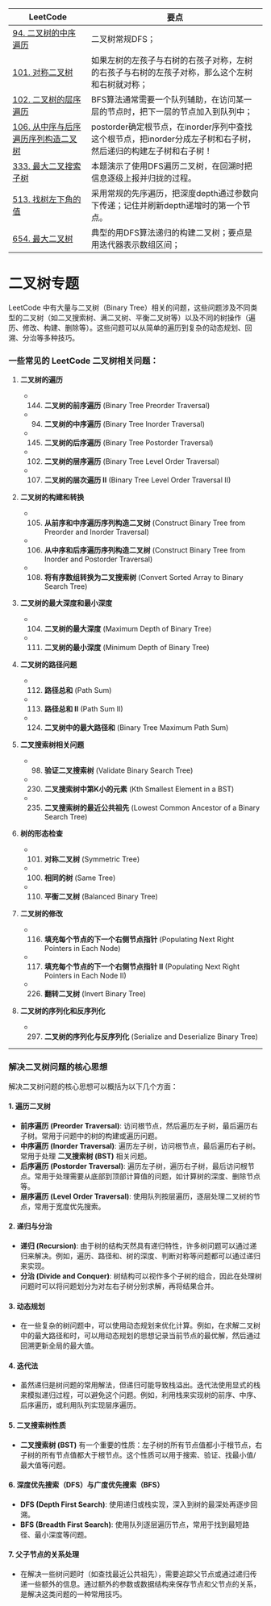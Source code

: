 |LeetCode|要点|
|--------------------------------|--------------------------------|
|[94. 二叉树的中序遍历][github-leetcode-0094]|二叉树常规DFS；|
|[101. 对称二叉树][github-leetcode-0101]|如果左树的左孩子与右树的右孩子对称，左树的右孩子与右树的左孩子对称，那么这个左树和右树就对称；|
|[102. 二叉树的层序遍历][github-leetcode-0102]|BFS算法通常需要一个队列辅助，在访问某一层的节点时，把下一层的节点加入到队列中；|
|[106. 从中序与后序遍历序列构造二叉树][github-leetcode-0106]|postorder确定根节点，在inorder序列中查找这个根节点，把inorder分成左子树和右子树，然后递归的构建左子树和右子树！|
|[333. 最大二叉搜索子树][github-leetcode-0333]|本题演示了使用DFS遍历二叉树，在回溯时把信息逐级上报并归拢的过程。|
|[513. 找树左下角的值][github-leetcode-0513]|采用常规的先序遍历，把深度depth通过参数向下传递；记住并刷新depth递增时的第一个节点。|
|[654. 最大二叉树][github-leetcode-0654]|典型的用DFS算法递归的构建二叉树；要点是用迭代器表示数组区间；




# 二叉树专题
LeetCode 中有大量与二叉树（Binary Tree）相关的问题，这些问题涉及不同类型的二叉树（如二叉搜索树、满二叉树、平衡二叉树等）以及不同的树操作（遍历、修改、构建、删除等）。这些问题可以从简单的遍历到复杂的动态规划、回溯、分治等多种技巧。

### 一些常见的 LeetCode 二叉树相关问题：

1. **二叉树的遍历**
    * 144. **二叉树的前序遍历** (Binary Tree Preorder Traversal)
    * 94. **二叉树的中序遍历** (Binary Tree Inorder Traversal)
    * 145. **二叉树的后序遍历** (Binary Tree Postorder Traversal)
    * 102. **二叉树的层序遍历** (Binary Tree Level Order Traversal)
    * 107. **二叉树的层次遍历 II** (Binary Tree Level Order Traversal II)

2. **二叉树的构建和转换**
    * 105. **从前序和中序遍历序列构造二叉树** (Construct Binary Tree from Preorder and Inorder Traversal)
    * 106. **从中序和后序遍历序列构造二叉树** (Construct Binary Tree from Inorder and Postorder Traversal)
    * 108. **将有序数组转换为二叉搜索树** (Convert Sorted Array to Binary Search Tree)

3. **二叉树的最大深度和最小深度**
    * 104. **二叉树的最大深度** (Maximum Depth of Binary Tree)
    * 111. **二叉树的最小深度** (Minimum Depth of Binary Tree)

4. **二叉树的路径问题**
    * 112. **路径总和** (Path Sum)
    * 113. **路径总和 II** (Path Sum II)
    * 124. **二叉树中的最大路径和** (Binary Tree Maximum Path Sum)

5. **二叉搜索树相关问题**
    * 98. **验证二叉搜索树** (Validate Binary Search Tree)
    * 230. **二叉搜索树中第K小的元素** (Kth Smallest Element in a BST)
    * 235. **二叉搜索树的最近公共祖先** (Lowest Common Ancestor of a Binary Search Tree)

6. **树的形态检查**
    * 101. **对称二叉树** (Symmetric Tree)
    * 100. **相同的树** (Same Tree)
    * 110. **平衡二叉树** (Balanced Binary Tree)

7. **二叉树的修改**
    * 116. **填充每个节点的下一个右侧节点指针** (Populating Next Right Pointers in Each Node)
    * 117. **填充每个节点的下一个右侧节点指针 II** (Populating Next Right Pointers in Each Node II)
    * 226. **翻转二叉树** (Invert Binary Tree)

8. **二叉树的序列化和反序列化**
    * 297. **二叉树的序列化与反序列化** (Serialize and Deserialize Binary Tree)

---

### 解决二叉树问题的核心思想

解决二叉树问题的核心思想可以概括为以下几个方面：

#### 1. **遍历二叉树**
* **前序遍历 (Preorder Traversal)**: 访问根节点，然后遍历左子树，最后遍历右子树。常用于问题中的树的构建或遍历问题。
* **中序遍历 (Inorder Traversal)**: 遍历左子树，访问根节点，最后遍历右子树。常用于处理 **二叉搜索树 (BST)** 相关问题。
* **后序遍历 (Postorder Traversal)**: 遍历左子树，遍历右子树，最后访问根节点。常用于处理需要从底部到顶部计算值的问题，如计算树的深度、删除节点等。
* **层序遍历 (Level Order Traversal)**: 使用队列按层遍历，逐层处理二叉树的节点，常用于宽度优先搜索。

#### 2. **递归与分治**
* **递归 (Recursion)**: 由于树的结构天然具有递归特性，许多树问题可以通过递归来解决。例如，遍历、路径和、树的深度、判断对称等问题都可以通过递归来实现。
* **分治 (Divide and Conquer)**: 树结构可以视作多个子树的组合，因此在处理树问题时可以将问题划分为对左右子树分别求解，再将结果合并。

#### 3. **动态规划**
* 在一些复杂的树问题中，可以使用动态规划来优化计算。例如，在求解二叉树中的最大路径和时，可以用动态规划的思想记录当前节点的最优解，然后通过回溯更新全局的最大值。

#### 4. **迭代法**
* 虽然递归是树问题的常用解法，但递归可能导致栈溢出。迭代法使用显式的栈来模拟递归过程，可以避免这个问题。例如，利用栈来实现树的前序、中序、后序遍历，或利用队列实现层序遍历。

#### 5. **二叉搜索树性质**
* **二叉搜索树 (BST)** 有一个重要的性质：左子树的所有节点值都小于根节点，右子树的所有节点值都大于根节点。这个性质可以用于搜索、验证、找最小值/最大值等问题。

#### 6. **深度优先搜索（DFS）与广度优先搜索（BFS）**
* **DFS (Depth First Search)**: 使用递归或栈实现，深入到树的最深处再逐步回溯。
* **BFS (Breadth First Search)**: 使用队列逐层遍历节点，常用于找到最短路径、最小深度等问题。

#### 7. **父子节点的关系处理**
* 在解决一些树问题时（如查找最近公共祖先），需要追踪父节点或通过递归传递一些额外的信息。通过额外的参数或数据结构来保存节点和父节点的关系，是解决这类问题的一种常用技巧。



[github-leetcode-0101]: ../../0101.%20Symmetric%20Tree/0101_isSymmetric.h
[github-leetcode-0106]: ../../0106.%20Construct%20Binary%20Tree/0106_buildTree.h
[github-leetcode-0333]: ../../0333.%20Largest%20BST%20Subtree/0333_largestBSTSubtree.h
[github-leetcode-0654]: ../../0654.%20Maximum%20Binary%20Tree/0654_constructMaximumBinaryTree.h
[github-leetcode-0513]: ../../0513.%20Find%20Bottom%20Left%20Tree%20Value/0513_findBottomLeftValue.h
[github-leetcode-0094]: ../../0094.%20Binary%20Tree%20Inorder%20Traversal/0094_inorderTraversal.h
[github-leetcode-0102]: ../../0102.%20Binary%20Tree%20Level%20Order%20Traversal/0102_levelOrder.h
